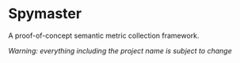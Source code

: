 Spymaster
=========

A proof-of-concept semantic metric collection framework.

*Warning: everything including the project name is subject to change* 
